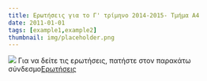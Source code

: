 ```yaml
---
title: Ερωτήσεις για το Γ' τρίμηνο 2014-2015- Τμήμα Α4
date: 2011-01-01
tags: [example1,example2]
thumbnail: img/placeholder.png
---
```

![](http://1.bp.blogspot.com/-CkzC8WV5jmI/VQhPxkeWkiI/AAAAAAAAAPM/95hGwcQv4G4/s1600/questions.jpg) 
Για να δείτε τις ερωτήσεις, πατήστε στον παρακάτω σύνδεσμο[Eρωτήσεις](https://www.dropbox.com/s/jy43dbfnf3rs3ks/%CE%95%CF%81%CF%89%CF%84%CE%AE%CF%83%CE%B5%CE%B9%CF%82-%20%CF%80%CE%BB%CE%B1%CE%B3%CE%B9%CE%B1%CF%81%CE%B9%CF%83%CE%BC%CF%8C%CF%82.pdf?dl=0)
